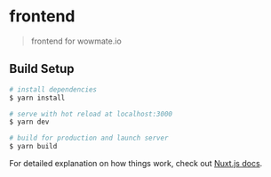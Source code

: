 # frontend

> frontend for wowmate.io

## Build Setup

```bash
# install dependencies
$ yarn install

# serve with hot reload at localhost:3000
$ yarn dev

# build for production and launch server
$ yarn build
```

For detailed explanation on how things work, check out [Nuxt.js docs](https://nuxtjs.org).
